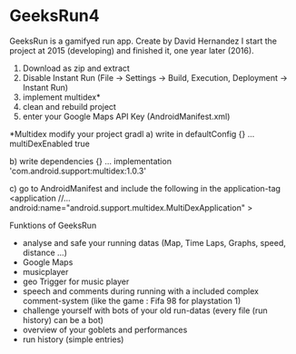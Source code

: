 # GeeksRun4
GeeksRun is a gamifyed run app.
Create by David Hernandez
I start the project at 2015 (developing) and finished it, one year later (2016).

1) Download as zip and extract
2) Disable Instant Run (File -> Settings -> Build, Execution, Deployment -> Instant Run)
3) implement multidex*
4) clean and rebuild project
5) enter your Google Maps API Key (AndroidManifest.xml)


*Multidex
modify your project gradl
a) write in defaultConfig {} ... multiDexEnabled true
    
b) write dependencies {} ... implementation 'com.android.support:multidex:1.0.3'

c) go to AndroidManifest and include the following in the application-tag
    <application
//...
        android:name="android.support.multidex.MultiDexApplication" >
        
Funktions of GeeksRun
- analyse and safe your running datas (Map, Time Laps, Graphs, speed, distance ...)
- Google Maps
- musicplayer
- geo Trigger for music player
- speech and comments during running with a included complex comment-system (like the game : Fifa 98 for playstation 1)
- challenge yourself with bots of your old run-datas (every file (run history) can be a bot)
- overview of your goblets and performances
- run history (simple entries)
        
